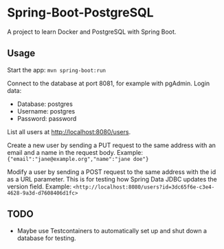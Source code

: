 # Spring-Boot-PostgreSQL

A project to learn Docker and PostgreSQL with Spring Boot.

## Usage

Start the app: `mvn spring-boot:run`

Connect to the database at port 8081, for example with pgAdmin.
Login data:
- Database: postgres
- Username: postgres
- Password: password

List all users at <http://localhost:8080/users>.

Create a new user by sending a PUT request to the same address with an email and a name in the request body.
Example: `{"email":"jane@example.org","name":"jane doe"}`

Modify a user by sending a POST request to the same address with the id as a URL parameter.
This is for testing how Spring Data JDBC updates the version field.
Example: `<http://localhost:8080/users?id=3dc65f6e-c3e4-4628-9a3d-d7608406d1fc>`

## TODO

- Maybe use Testcontainers to automatically set up and shut down a database for testing.

